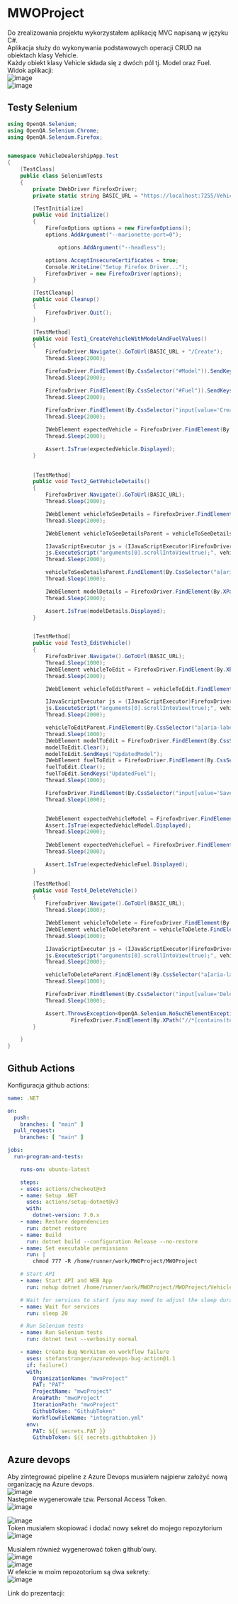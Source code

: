 # MWOProject  
Do zrealizowania projektu wykorzystałem aplikację MVC napisaną w języku C#.  
Aplikacja służy do wykonywania podstawowych operacji CRUD na obiektach klasy Vehicle.  
Każdy obiekt klasy Vehicle składa się z dwóch pól tj. Model oraz Fuel.  
Widok aplikacji:  
![image](https://github.com/bborkowsp/MWOProject/assets/95755487/b2942065-a15c-41d8-9dcd-51172377449b)  
![image](https://github.com/bborkowsp/MWOProject/assets/95755487/6dde2527-2770-4999-a2d8-3bbba1de8aae)  

## Testy Selenium
```csharp
using OpenQA.Selenium;
using OpenQA.Selenium.Chrome;
using OpenQA.Selenium.Firefox;


namespace VehicleDealershipApp.Test
{
    [TestClass]
    public class SeleniumTests
    {
        private IWebDriver FirefoxDriver;
        private static string BASIC_URL = "https://localhost:7255/VehicleApi";

        [TestInitialize]
        public void Initialize()
        {
            FirefoxOptions options = new FirefoxOptions();
            options.AddArgument("--marionette-port=0");

                options.AddArgument("--headless");

            options.AcceptInsecureCertificates = true;
            Console.WriteLine("Setup Firefox Driver...");
            FirefoxDriver = new FirefoxDriver(options);            
        }

        [TestCleanup]
        public void Cleanup()
        {
            FirefoxDriver.Quit();
        }

        [TestMethod]
        public void Test1_CreateVehicleWithModelAndFuelValues()
        {
            FirefoxDriver.Navigate().GoToUrl(BASIC_URL + "/Create");
            Thread.Sleep(2000);

            FirefoxDriver.FindElement(By.CssSelector("#Model")).SendKeys("myModelTestValue");
            Thread.Sleep(2000);

            FirefoxDriver.FindElement(By.CssSelector("#Fuel")).SendKeys("myFuelTestValue");
            Thread.Sleep(2000);
          
            FirefoxDriver.FindElement(By.CssSelector("input[value='Create']")).Click();
            Thread.Sleep(2000);

            IWebElement expectedVehicle = FirefoxDriver.FindElement(By.XPath("//*[contains(text(),'" + "myModelTestValue" + "')]"));
            Thread.Sleep(2000);

            Assert.IsTrue(expectedVehicle.Displayed);
        }

        
        [TestMethod]
        public void Test2_GetVehicleDetails()
        {
            FirefoxDriver.Navigate().GoToUrl(BASIC_URL);
            Thread.Sleep(2000);

            IWebElement vehicleToSeeDetails = FirefoxDriver.FindElement(By.XPath("//*[contains(text(),'" + "myModelTestValue" + "')]"));
            Thread.Sleep(2000);

            IWebElement vehicleToSeeDetailsParent = vehicleToSeeDetails.FindElement(By.XPath("./.."));

            IJavaScriptExecutor js = (IJavaScriptExecutor)FirefoxDriver;
            js.ExecuteScript("arguments[0].scrollIntoView(true);", vehicleToSeeDetailsParent);
            Thread.Sleep(2000);

            vehicleToSeeDetailsParent.FindElement(By.CssSelector("a[aria-label='Details']")).Click();
            Thread.Sleep(1000);

            IWebElement modelDetails = FirefoxDriver.FindElement(By.XPath("//*[contains(text(),'" + "myModelTestValue" + "')]"));
            Thread.Sleep(2000);

            Assert.IsTrue(modelDetails.Displayed);
        }


        [TestMethod]
        public void Test3_EditVehicle()
        {
            FirefoxDriver.Navigate().GoToUrl(BASIC_URL);
            Thread.Sleep(1000);
            IWebElement vehicleToEdit = FirefoxDriver.FindElement(By.XPath("//*[contains(text(),'" + "myModelTestValue" + "')]"));
            Thread.Sleep(2000);

            IWebElement vehicleToEditParent = vehicleToEdit.FindElement(By.XPath("./.."));

            IJavaScriptExecutor js = (IJavaScriptExecutor)FirefoxDriver;
            js.ExecuteScript("arguments[0].scrollIntoView(true);", vehicleToEditParent);
            Thread.Sleep(2000);

            vehicleToEditParent.FindElement(By.CssSelector("a[aria-label='Edit']")).Click();
            Thread.Sleep(1000);
            IWebElement modelToEdit = FirefoxDriver.FindElement(By.CssSelector("#Model"));
            modelToEdit.Clear();
            modelToEdit.SendKeys("UpdatedModel");
            IWebElement fuelToEdit = FirefoxDriver.FindElement(By.CssSelector("#Fuel"));
            fuelToEdit.Clear();
            fuelToEdit.SendKeys("UpdatedFuel");
            Thread.Sleep(1000);

            FirefoxDriver.FindElement(By.CssSelector("input[value='Save']")).Click();
            Thread.Sleep(1000);


            IWebElement expectedVehicleModel = FirefoxDriver.FindElement(By.XPath("//*[contains(text(),'" + "Up1datedModel" + "')]"));
            Assert.IsTrue(expectedVehicleModel.Displayed);
            Thread.Sleep(2000);
            
            IWebElement expectedVehicleFuel = FirefoxDriver.FindElement(By.XPath("//*[contains(text(),'" + "UpdatedFuel" + "')]"));
            Thread.Sleep(2000);

            Assert.IsTrue(expectedVehicleFuel.Displayed);
        }

        [TestMethod]
        public void Test4_DeleteVehicle()
        {
            FirefoxDriver.Navigate().GoToUrl(BASIC_URL);
            Thread.Sleep(1000);

            IWebElement vehicleToDelete = FirefoxDriver.FindElement(By.XPath("//*[contains(text(),'" + "UpdatedModel" + "')]"));
            IWebElement vehicleToDeleteParent = vehicleToDelete.FindElement(By.XPath("./.."));
            Thread.Sleep(1000);

            IJavaScriptExecutor js = (IJavaScriptExecutor)FirefoxDriver;
            js.ExecuteScript("arguments[0].scrollIntoView(true);", vehicleToDeleteParent);
            Thread.Sleep(2000);

            vehicleToDeleteParent.FindElement(By.CssSelector("a[aria-label='Delete']")).Click();
            Thread.Sleep(1000);

            FirefoxDriver.FindElement(By.CssSelector("input[value='Delete']")).Click();
            Thread.Sleep(1000);

            Assert.ThrowsException<OpenQA.Selenium.NoSuchElementException>(() =>
                    FirefoxDriver.FindElement(By.XPath("//*[contains(text(),'" + "UpdatedModel" + "')]")));
        }

    }
}
```

## Github Actions
Konfiguracja github actions:
```yml
name: .NET

on:
  push:
    branches: [ "main" ]
  pull_request:
    branches: [ "main" ]

jobs:
  run-program-and-tests:

    runs-on: ubuntu-latest

    steps:
    - uses: actions/checkout@v3
    - name: Setup .NET
      uses: actions/setup-dotnet@v3
      with:
        dotnet-version: 7.0.x
    - name: Restore dependencies
      run: dotnet restore
    - name: Build
      run: dotnet build --configuration Release --no-restore
    - name: Set executable permissions
      run: |
        chmod 777 -R /home/runner/work/MWOProject/MWOProject

    # Start API
    - name: Start API and WEB App
      run: nohup dotnet /home/runner/work/MWOProject/MWOProject/VehicleDealershipApp/bin/Release/net7.0/VehicleDealershipApp.Client.dll &

    # Wait for services to start (you may need to adjust the sleep duration)
    - name: Wait for services
      run: sleep 20

    # Run Selenium tests
    - name: Run Selenium tests
      run: dotnet test --verbosity normal

    - name: Create Bug Workitem on workflow failure
      uses: stefanstranger/azuredevops-bug-action@1.1
      if: failure()
      with:
        OrganizationName: "mwoProject"
        PAT: "PAT"
        ProjectName: "mwoProject"
        AreaPath: "mwoProject"
        IterationPath: "mwoProject"
        GithubToken: "GithubToken"
        WorkflowFileName: "integration.yml"
      env:
        PAT: ${{ secrets.PAT }}
        GithubToken: ${{ secrets.githubtoken }}
```

## Azure devops
Aby zintegrować pipeline z Azure Devops musiałem najpierw założyć nową organizację na Azure devops.  
![image](https://github.com/bborkowsp/MWOProject/assets/95755487/39301708-714a-47b1-ae3e-b2c0862301fe)  
Następnie wygenerowałe tzw. Personal Access Token.  
![image](https://github.com/bborkowsp/MWOProject/assets/95755487/52ef8ca0-e18d-4585-ac8c-4c88683652e5)  

![image](https://github.com/bborkowsp/MWOProject/assets/95755487/de422761-414c-4835-9247-f986a1620bb1)  
Token musiałem skopiować i dodać nowy sekret do mojego repozytorium  
![image](https://github.com/bborkowsp/MWOProject/assets/95755487/67d2d995-18d6-438a-ade0-06e1483acbc2)  

Musiałem również wygenerować token github'owy.  
![image](https://github.com/bborkowsp/MWOProject/assets/95755487/f74b10d6-082c-494b-969c-f2bc0cbb1a5d)  
![image](https://github.com/bborkowsp/MWOProject/assets/95755487/f163e87b-cbab-4cec-b80f-18df8285f8f8)  
W efekcie w moim repozotorium są dwa sekrety:  
![image](https://github.com/bborkowsp/MWOProject/assets/95755487/2686c98f-ad67-4bd2-a8e5-f468e3e4db46)  



Link do prezentacji: 
